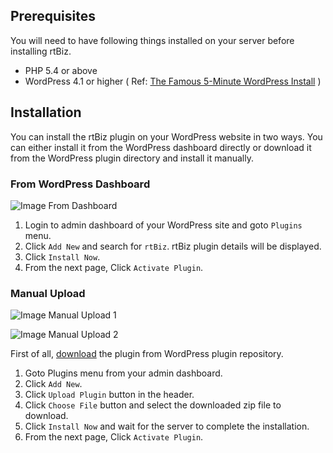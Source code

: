 ## Prerequisites

You will need to have following things installed on your server before installing rtBiz.

- PHP 5.4 or above
- WordPress 4.1 or higher ( Ref: [The Famous 5-Minute WordPress Install](https://codex.wordpress.org/Installing_WordPress#Famous_5-Minute_Install) )

## Installation

You can install the rtBiz plugin on your WordPress website in two ways. You can either install it from the WordPress dashboard directly or download it from the WordPress plugin directory and install it manually.

### From WordPress Dashboard

![Image From Dashboard](https://cloud.githubusercontent.com/assets/2236554/5556376/7e20cb64-8cff-11e4-9478-6f8a57c0c2a2.png)

1. Login to admin dashboard of your WordPress site and goto `Plugins` menu.
2. Click `Add New` and search for `rtBiz`. rtBiz plugin details will be displayed.
3. Click `Install Now`.
4. From the next page, Click `Activate Plugin`.

### Manual Upload

![Image Manual Upload 1](https://cloud.githubusercontent.com/assets/2236554/5556407/71161932-8d00-11e4-99d7-9d30fc74b6bb.png)

![Image Manual Upload 2](https://cloud.githubusercontent.com/assets/2236554/5556409/8c0bd27c-8d00-11e4-9672-b468c18a82cd.png)

First of all, [download](https://downloads.wordpress.org/plugin/rtbiz.zip) the plugin from WordPress plugin repository.

1. Goto Plugins menu from your admin dashboard.
2. Click `Add New`.
3. Click `Upload Plugin` button in the header.
4. Click `Choose File` button and select the downloaded zip file to download.
5. Click `Install Now` and wait for the server to complete the installation.
6. From the next page, Click `Activate Plugin`.
